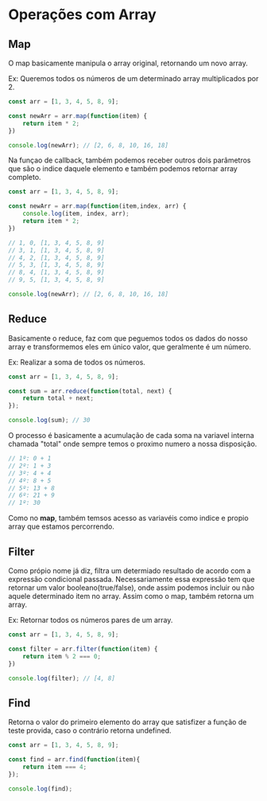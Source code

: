 # Operações com Array

## Map
O map basicamente manipula o array original, retornando um novo array.

Ex: Queremos todos os números de um determinado array multiplicados por 2.

```javascript
const arr = [1, 3, 4, 5, 8, 9];

const newArr = arr.map(function(item) {
    return item * 2;
})

console.log(newArr); // [2, 6, 8, 10, 16, 18]
```

Na funçao de callback, também podemos receber outros dois parâmetros que são o indice daquele elemento e também podemos retornar array completo.
```javascript
const arr = [1, 3, 4, 5, 8, 9];

const newArr = arr.map(function(item,index, arr) {
    console.log(item, index, arr);
    return item * 2;
})

// 1, 0, [1, 3, 4, 5, 8, 9]
// 3, 1, [1, 3, 4, 5, 8, 9]
// 4, 2, [1, 3, 4, 5, 8, 9]
// 5, 3, [1, 3, 4, 5, 8, 9]
// 8, 4, [1, 3, 4, 5, 8, 9]
// 9, 5, [1, 3, 4, 5, 8, 9]

console.log(newArr); // [2, 6, 8, 10, 16, 18]
```

## Reduce
Basicamente o reduce, faz com que peguemos todos os dados do nosso array e transformemos eles em único valor, que geralmente é um número.

Ex: Realizar a soma de todos os números.
```javascript
const arr = [1, 3, 4, 5, 8, 9];

const sum = arr.reduce(function(total, next) {
    return total + next;
});

console.log(sum); // 30
```

O processo é basicamente a acumulação de cada soma na variavel interna chamada "total" onde sempre temos o proximo numero a nossa disposição.

```javascript
// 1º: 0 + 1
// 2º: 1 + 3
// 3º: 4 + 4
// 4º: 8 + 5
// 5º: 13 + 8
// 6º: 21 + 9
// 1º: 30
```

Como no **map**, também temsos acesso as variavéis como indice e propio array que estamos percorrendo.

## Filter
Como própio nome já diz, filtra um determiado resultado de acordo com a expressão condicional passada.
Necessariamente essa expressão tem que retornar um valor booleano(true/false), onde assim podemos incluir ou não aquele determinado item no array. Assim como o map, também retorna um array.

Ex: Retornar todos os números pares de um array.
```javascript
const arr = [1, 3, 4, 5, 8, 9];

const filter = arr.filter(function(item) {
    return item % 2 === 0;
})

console.log(filter); // [4, 8]
```

## Find
Retorna o valor do primeiro elemento do array que satisfizer a função de teste provida, caso o contrário retorna undefined.

```javascript
const arr = [1, 3, 4, 5, 8, 9];

const find = arr.find(function(item){
    return item === 4;
});

console.log(find);
```


